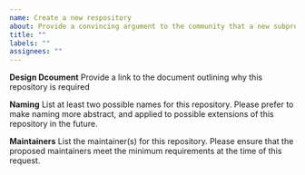 ```yaml
---
name: Create a new respository
about: Provide a convincing argument to the community that a new subproject must be created
title: ""
labels: ""
assignees: ""
---
```


**Design Dcoument** Provide a link to the document outlining why this
repository is required

**Naming** List at least two possible names for this repository. Please prefer
to make naming more abstract, and applied to possible extensions of this
repository in the future.

**Maintainers** List the maintainer(s) for this repository. Please ensure that
the proposed maintainers meet the minimum requirements at the time of this
request.
